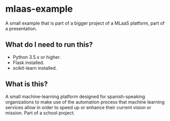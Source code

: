 # mlaas-example
A small example that is part of a bigger project of a MLaaS platform, part of a presentation.

## What do I need to run this?

* Python 3.5.x or higher.
* Flask installed.
* scikit-learn installed.

## What is this?

A small machine-learning platform designed for spanish-speaking organizations to make use of the automation process that machine learning services allow in order to speed up or enhance their current vision or mission. Part of a school project.
